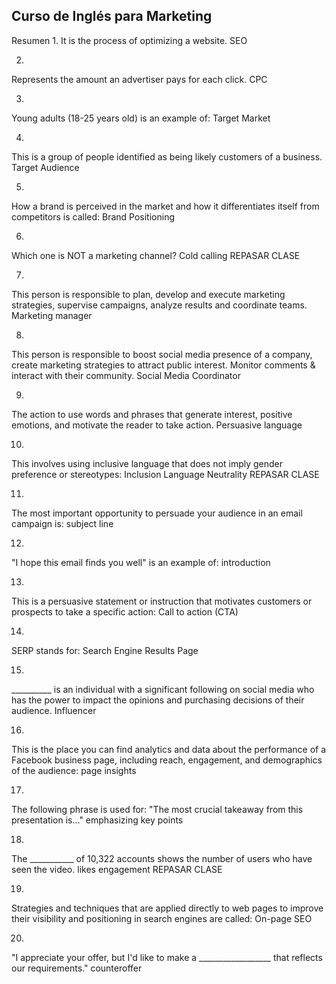 ## Curso de Inglés para Marketing

Resumen
1.
It is the process of optimizing a website.
SEO

2.
Represents the amount an advertiser pays for each click.
CPC

3.
Young adults (18-25 years old) is an example of:
Target Market

4.
This is a group of people identified as being likely customers of a business.
Target Audience

5.
How a brand is perceived in the market and how it differentiates itself from competitors is called:
Brand Positioning

6.
Which one is NOT a marketing channel?
Cold calling
REPASAR CLASE

7.
This person is responsible to plan, develop and execute marketing strategies, supervise campaigns, analyze results and coordinate teams.
Marketing manager

8.
This person is responsible to boost social media presence of a company, create marketing strategies to attract public interest. Monitor comments & interact with their community.
Social Media Coordinator

9.
The action to use words and phrases that generate interest, positive emotions, and motivate the reader to take action.
Persuasive language

10.
This involves using inclusive language that does not imply gender preference or stereotypes:
Inclusion
Language Neutrality
REPASAR CLASE

11.
The most important opportunity to persuade your audience in an email campaign is:
subject line


12.
"I hope this email finds you well" is an example of:
introduction

13.
This is a persuasive statement or instruction that motivates customers or prospects to take a specific action:
Call to action (CTA)

14.
SERP stands for:
Search Engine Results Page

15.
__________ is an individual with a significant following on social media who has the power to impact the opinions and purchasing decisions of their audience.
Influencer

16.
This is the place you can find analytics and data about the performance of a Facebook business page, including reach, engagement, and demographics of the audience:
page insights

17.
The following phrase is used for: "The most crucial takeaway from this presentation is..."
emphasizing key points

18.
The ___________ of 10,322 accounts shows the number of users who have seen the video.
likes
engagement
REPASAR CLASE

19.
Strategies and techniques that are applied directly to web pages to improve their visibility and positioning in search engines are called:
On-page SEO

20.
"I appreciate your offer, but I'd like to make a __________________ that reflects our requirements."
counteroffer
